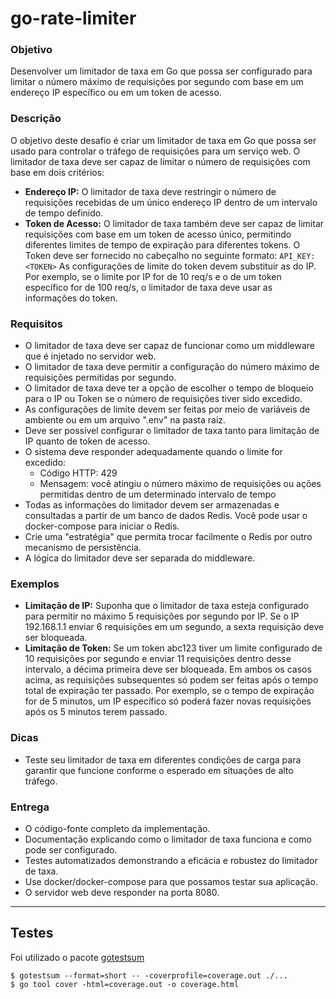 # go-rate-limiter

### Objetivo
Desenvolver um limitador de taxa em Go que possa ser configurado para limitar o número máximo de requisições por segundo com base em um endereço IP específico ou em um token de acesso.

### Descrição
O objetivo deste desafio é criar um limitador de taxa em Go que possa ser usado para controlar o tráfego de requisições para um serviço web. O limitador de taxa deve ser capaz de limitar o número de requisições com base em dois critérios:

- **Endereço IP:** O limitador de taxa deve restringir o número de requisições recebidas de um único endereço IP dentro de um intervalo de tempo definido.
- **Token de Acesso:** O limitador de taxa também deve ser capaz de limitar requisições com base em um token de acesso único, permitindo diferentes limites de tempo de expiração para diferentes tokens. O Token deve ser fornecido no cabeçalho no seguinte formato:
  `API_KEY: <TOKEN>`
  As configurações de limite do token devem substituir as do IP. Por exemplo, se o limite por IP for de 10 req/s e o de um token específico for de 100 req/s, o limitador de taxa deve usar as informações do token.

### Requisitos
- O limitador de taxa deve ser capaz de funcionar como um middleware que é injetado no servidor web.
- O limitador de taxa deve permitir a configuração do número máximo de requisições permitidas por segundo.
- O limitador de taxa deve ter a opção de escolher o tempo de bloqueio para o IP ou Token se o número de requisições tiver sido excedido.
- As configurações de limite devem ser feitas por meio de variáveis de ambiente ou em um arquivo ".env" na pasta raiz.
- Deve ser possível configurar o limitador de taxa tanto para limitação de IP quanto de token de acesso.
- O sistema deve responder adequadamente quando o limite for excedido:
    - Código HTTP: 429
    - Mensagem: você atingiu o número máximo de requisições ou ações permitidas dentro de um determinado intervalo de tempo
- Todas as informações do limitador devem ser armazenadas e consultadas a partir de um banco de dados Redis. Você pode usar o docker-compose para iniciar o Redis.
- Crie uma "estratégia" que permita trocar facilmente o Redis por outro mecanismo de persistência.
- A lógica do limitador deve ser separada do middleware.

### Exemplos
- **Limitação de IP:** Suponha que o limitador de taxa esteja configurado para permitir no máximo 5 requisições por segundo por IP. Se o IP 192.168.1.1 enviar 6 requisições em um segundo, a sexta requisição deve ser bloqueada.
- **Limitação de Token:** Se um token abc123 tiver um limite configurado de 10 requisições por segundo e enviar 11 requisições dentro desse intervalo, a décima primeira deve ser bloqueada.
  Em ambos os casos acima, as requisições subsequentes só podem ser feitas após o tempo total de expiração ter passado. Por exemplo, se o tempo de expiração for de 5 minutos, um IP específico só poderá fazer novas requisições após os 5 minutos terem passado.

### Dicas
- Teste seu limitador de taxa em diferentes condições de carga para garantir que funcione conforme o esperado em situações de alto tráfego.

### Entrega
- O código-fonte completo da implementação.
- Documentação explicando como o limitador de taxa funciona e como pode ser configurado.
- Testes automatizados demonstrando a eficácia e robustez do limitador de taxa.
- Use docker/docker-compose para que possamos testar sua aplicação.
- O servidor web deve responder na porta 8080.

---

## Testes

Foi utilizado o pacote [gotestsum](https://github.com/gotestyourself/gotestsum)

```shell
$ gotestsum --format=short -- -coverprofile=coverage.out ./...
$ go tool cover -html=coverage.out -o coverage.html
```
